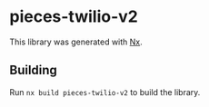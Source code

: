 # pieces-twilio-v2

This library was generated with [Nx](https://nx.dev).

## Building

Run `nx build pieces-twilio-v2` to build the library.
